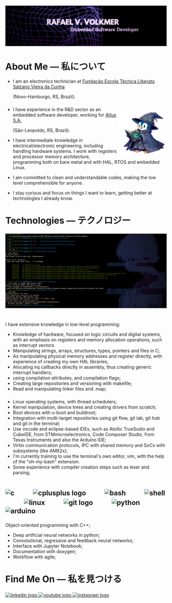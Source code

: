 ![Alt Text](https://github.com/RafaelVVolkmer/RafaelVVolkmer/blob/main/RafaelVVolkmer_Banner.png)

# About Me — 私について
- I am an electronics technician at [Fundação Escola Técnica Liberato Salzano Vieira da Cunha](https://www.liberato.com.br)
  
  (Novo-Hamburgo, RS, Brazil).
  ###

<img align="right" height="150" src="https://github.com/RafaelVVolkmer/RafaelVVolkmer/blob/main/PENGUIM_1%20(1).png"  />

- I have experience in the R&D sector as an embedded software developer, working for [Altus S.A.](https://www.altus.com.br)
  
  (São-Leopoldo, RS, Brazil).
  
- I have intermediate knowledge in electrical/electronic engineering, including handling hardware systems. I work with registers and processor memory architecture, programming both on bare metal and with HAL, RTOS and embedded Linux.
  
- I am committed to clean and understandable codes, making the low level comprehensible for anyone.

- I stay curious and focus on things I want to learn, getting better at technologies I already know.

###
# Technologies — テクノロジー
###
![Alt Text](https://github.com/RafaelVVolkmer/RafaelVVolkmer/blob/main/image.png)
#
I have extensive knowledge in low-level programming:
- Knowledge of hardware, focused on logic circuits and digital systems, with an emphasis on registers and memory allocation operations, such as interrupt vectors
- Manipulating strings, arrays, structures, types, pointers and files in C;
- As manipulating physical memory addresses and register directly, with experience of creating my own HAL libraries;
- Alocating irq callbacks directly in assembly, thus creating generic interrupt handlers;
- using compilation attributes, and compilation flags;
-  Creating large repositories and versioning with makefile;
-  Read and manipulating linker files and .map;
###
- Linux operating systems, with thread schedulers;
- Kernel manipulation, device trees and creating drivers from scratch;
- Boot devices with u-boot and buildroot;
- Integration with multi-target repositories using git flow, git lab, git hub and git in the terminal;
- Use vscode and eclipse-based IDEs, such as Atollic TrueSudio and CubeIDE, from STMmicroelectronics, Code Composer Studio, from Texas Instruments and also the Arduino IDE;
- Virtio communication protocols, IPC with shared memory and SoCs with subsystems (like AM62x);
- I'm currently training to use the terminal's own editor, vim, with the help of the "oh-my-bash" extension.
- Some experience with compiler creation steps such as lexer and parsing;

###
#
## <img src="https://cdn.jsdelivr.net/gh/devicons/devicon@latest/icons/c/c-plain.svg" height="40" alt="c"/>ㅤㅤㅤ<img src="https://cdn.jsdelivr.net/gh/devicons/devicon@latest/icons/cplusplus/cplusplus-plain.svg" height="40" alt="cplusplus logo"/>ㅤㅤㅤ<img src="https://cdn.jsdelivr.net/gh/devicons/devicon@latest/icons/bash/bash-original.svg" alt="bash" height="40"/>ㅤㅤㅤ<img src="https://cdn.jsdelivr.net/gh/devicons/devicon@latest/icons/powershell/powershell-plain.svg" alt="shell" height="40"/>ㅤㅤㅤ<img src="https://cdn.jsdelivr.net/gh/devicons/devicon@latest/icons/linux/linux-plain.svg" height="40" alt="linux"/>ㅤㅤㅤ<img src="https://cdn.jsdelivr.net/gh/devicons/devicon/icons/git/git-original.svg" height="40" alt="git logo"/>ㅤㅤㅤ<img src="https://cdn.jsdelivr.net/gh/devicons/devicon@latest/icons/python/python-plain.svg" alt="python" height="40"/>ㅤㅤㅤ<img src="https://cdn.jsdelivr.net/gh/devicons/devicon@latest/icons/arduino/arduino-original.svg" alt="arduino" height="40"/>
###
Object-oriented programming with C++;
- Deep artificial neural networks in python;
- Convolutional, regressive and feedback neural networks;
- Interface with Jupyter Notebook;
- Documentation with doxygen;
- Workflow with agile;

###
# Find Me On — 私を見つける
###

<div align="left">
  <a href="https://linkedin.com/in/rafaelvvolkmer" target="_blank">
    <img src="https://img.shields.io/static/v1?message=LinkedIn&logo=linkedin&label=&color=0077B5&logoColor=white&labelColor=&style=for-the-badge" height="35" alt="linkedin logo"  />
  </a>
  <a href="https://www.youtube.com/@Zadocsons/videos" target="_blank">
    <img src="https://img.shields.io/static/v1?message=Youtube&logo=youtube&label=&color=FF0000&logoColor=white&labelColor=&style=for-the-badge" height="35" alt="youtube logo"  />
  </a>
  <a href="https://instagram.com/rafael.volkmer_" target="_blank">
    <img src="https://img.shields.io/static/v1?message=Instagram&logo=instagram&label=&color=E4405F&logoColor=white&labelColor=&style=for-the-badge" height="35" alt="instagram logo"  />
  </a>
</div>

###


